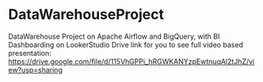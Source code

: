 # DataWarehouseProject
DataWarehouse Project on Apache Airflow and BigQuery, with BI Dashboarding on LookerStudio
Drive link for you to see full video based presentation:
https://drive.google.com/file/d/115VhGPPi_hRGWKANYzpEwtnuqAl2tJhZ/view?usp=sharing
